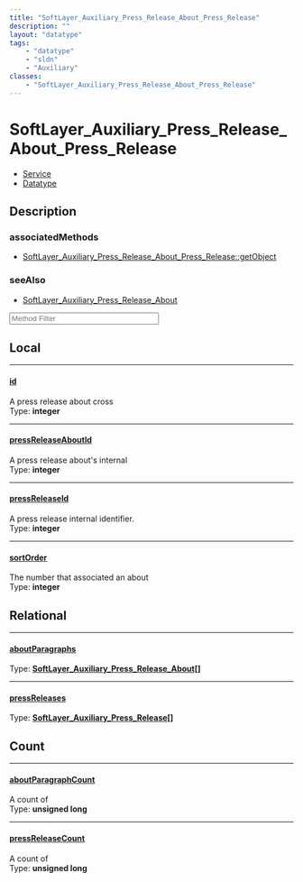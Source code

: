```yaml
---
title: "SoftLayer_Auxiliary_Press_Release_About_Press_Release"
description: ""
layout: "datatype"
tags:
    - "datatype"
    - "sldn"
    - "Auxiliary"
classes:
    - "SoftLayer_Auxiliary_Press_Release_About_Press_Release"
---
```


# SoftLayer_Auxiliary_Press_Release_About_Press_Release
<div id='service-datatype'>
    <ul id='sldn-reference-tabs'>
    <li id='service'> <a href='/reference/services/SoftLayer_Auxiliary_Press_Release_About_Press_Release' >Service</a></li>    <li id='datatype'> <a href='/reference/datatypes/SoftLayer_Auxiliary_Press_Release_About_Press_Release' >Datatype</a></li>
    </ul>
</div>

## Description 



### associatedMethods

*  [SoftLayer_Auxiliary_Press_Release_About_Press_Release::getObject](/reference/services/SoftLayer_Auxiliary_Press_Release_About_Press_Release/getObject )



### seeAlso

* [SoftLayer_Auxiliary_Press_Release_About](/reference/services/SoftLayer_Auxiliary_Press_Release_About )




<!-- Service Filer BEGIN -->
<div class="view-filters">
        <div class="clearfix">
            <div class="search-input-box">
                <input placeholder="Method Filter" onkeyup="titleSearch(inputId='prop-input', divId='properties', elementClass='prop-row')" 
                    type="text" id="prop-input" value="" size="30" maxlength="128" class="form-text">
            </div>
        </div>
</div>
<!-- Service Filer END -->

<div id="properties" class="content">
<div id="localProperties" class="prop-content" >

## Local
-----
[id]: #id
#### [id]
A press release about cross  
<span class="type-label">Type: </span>**integer**

-----
[pressReleaseAboutId]: #pressreleaseaboutid
#### [pressReleaseAboutId]
A press release about's internal  
<span class="type-label">Type: </span>**integer**

-----
[pressReleaseId]: #pressreleaseid
#### [pressReleaseId]
A press release internal identifier.  
<span class="type-label">Type: </span>**integer**

-----
[sortOrder]: #sortorder
#### [sortOrder]
The number that associated an about  
<span class="type-label">Type: </span>**integer**

</div>
<!-- LOCAL PROPERTY END -->

<div id="relationalProperties"  class="prop-content" >

## Relational
-----
[aboutParagraphs]: #aboutparagraphs
#### [aboutParagraphs]
  
<span class="type-label">Type: </span>**<a href='/reference/datatypes/SoftLayer_Auxiliary_Press_Release_About'>SoftLayer_Auxiliary_Press_Release_About[] </a>**

-----
[pressReleases]: #pressreleases
#### [pressReleases]
  
<span class="type-label">Type: </span>**<a href='/reference/datatypes/SoftLayer_Auxiliary_Press_Release'>SoftLayer_Auxiliary_Press_Release[] </a>**


## Count

-----
[aboutParagraphCount]: #aboutparagraphcount
#### [aboutParagraphCount]
A count of    
<span class="type-label">Type: </span>**unsigned long**


-----
[pressReleaseCount]: #pressreleasecount
#### [pressReleaseCount]
A count of    
<span class="type-label">Type: </span>**unsigned long**

</div>


